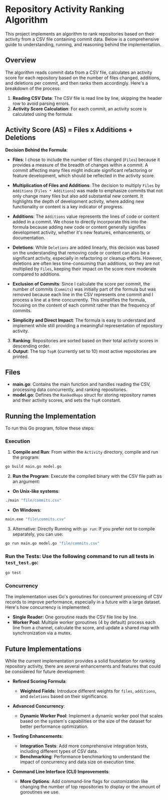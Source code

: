 # Repository Activity Ranking Algorithm

This project implements an algorithm to rank repositories based on their activity from a CSV file containing commit data. Below is a comprehensive guide to understanding, running, and reasoning behind the implementation.

## Overview

The algorithm reads commit data from a CSV file, calculates an activity score for each repository based on the number of files changed, additions, and deletions per commit, and then ranks them accordingly. Here's a breakdown of the process:

1. **Reading CSV Data**: The CSV file is read line by line, skipping the header row to avoid parsing errors.
2. **Activity Score Calculation**: For each commit, an activity score is calculated using the formula:

## **Activity Score (AS) = __Files__ x __Additions__ + __Deletions__**

**Decision Behind the Formula**:

   - **Files**: I chose to include the number of files changed (`Files`) because it provides a measure of the breadth of changes within a commit. A commit affecting many files might indicate significant refactoring or feature development, which should be reflected in the activity score.

   - **Multiplication of Files and Additions**: The decision to multiply `Files` by `Additions` (`Files * Additions`) was made to emphasize commits that not only change many files but also add substantial new content. It highlights the depth of development activity, where adding new functionality or content is a key indicator of progress.

   - **Additions**: The `Additions` value represents the lines of code or content added in a commit. We chose to directly incorporate this into the formula because adding new code or content generally signifies development activity, whether it's new features, enhancements, or documentation.

   - **Deletions**: While `Deletions` are added linearly, this decision was based on the understanding that removing code or content can also be a significant activity, especially in refactoring or cleanup efforts. However, deletions are often less time-consuming than additions, so they are not multiplied by `Files`, keeping their impact on the score more moderate compared to additions.

   - **Exclusion of Commits**: Since I calculate the score per commit, the number of commits (`Commits`) was initially part of the formula but was removed because each line in the CSV represents one commit and I process a line at a time concurrently. This simplifies the formula, focusing on the content of each commit rather than the frequency of commits.

   - **Simplicity and Direct Impact**: The formula is easy to understand and implement while still providing a meaningful representation of repository activity.
   
3. **Ranking**: Repositories are sorted based on their total activity scores in descending order.
4. **Output**: The top `TopR` (currently set to 10) most active repositories are printed.

## Files

- **main.go**: Contains the main function and handles reading the CSV, processing data concurrently, and ranking repositories.
- **model.go**: Defines the `RankedRepo` struct for storing repository names and their activity scores, and sets the `TopR` constant.

## Running the Implementation

To run this Go program, follow these steps:

### Execution

1. **Compile and Run**: From within the `Activity` directory, compile and run the program:

```sh
go build main.go model.go
```

2. **Run the Program**: Execute the compiled binary with the CSV file path as an argument:

- **On Unix-like systems**:

```sh
./main "file/commits.csv"
```

- **On Windows**:

```sh
main.exe "file\commits.csv"
```

3. Alternative: Directly Running with `go run`: If you prefer not to compile separately, you can use:

```sh
go run main.go model.go "file/commits.csv"
```

### Run the Tests: Use the following command to run all tests in `test_test.go`:

```sh
go test
```

### Concurrency

The implementation uses Go's goroutines for concurrent processing of CSV records to improve performance, especially in a future with a large dataset. Here's how concurrency is implemented:

- **Single Reader:** One goroutine reads the CSV file line by line.
- **Worker Pool:** Multiple worker goroutines (4 by default) process each line from a channel, calculate the score, and update a shared map with synchronization via a mutex.

## Future Implementations

While the current implementation provides a solid foundation for ranking repository activity, there are several enhancements and features that could be considered for future development:

- **Refined Scoring Formula**: 
  - **Weighted Fields**: Introduce different weights for `files`, `additions`, and `deletions` based on their significance.

- **Advanced Concurrency**:
  - **Dynamic Worker Pool**: Implement a dynamic worker pool that scales based on the system's capabilities or the size of the dataset for better performance optimization.

- **Testing Enhancements**:
  - **Integration Tests**: Add more comprehensive integration tests, including different types of CSV data.
  - **Benchmarking**: Performance benchmarking to understand the impact of concurrency and data size on execution time.

- **Command Line Interface (CLI) Improvements**:
  - **More Options**: Add command-line flags for customization like changing the number of top repositories to display or the amount of goroutines we use.
